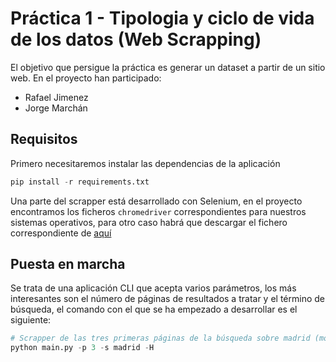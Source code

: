 # Práctica 1 - Tipologia y ciclo de vida de los datos (Web Scrapping)
El objetivo que persigue la práctica es generar un dataset a partir de un sitio web. En el proyecto han participado:
- Rafael Jimenez
- Jorge Marchán

## Requisitos
Primero necesitaremos instalar las dependencias de la aplicación
```python
pip install -r requirements.txt
```

Una parte del scrapper está desarrollado con Selenium, en el proyecto encontramos los ficheros `chromedriver` correspondientes para nuestros sistemas operativos, para otro caso habrá que descargar el fichero correspondiente de [aquí](https://chromedriver.chromium.org/downloads)

## Puesta en marcha
Se trata de una aplicación CLI que acepta varios parámetros, los más interesantes son el número de páginas de resultados a tratar y el término de búsqueda, el comando con el que se ha empezado a desarrollar es el siguiente:
```python
# Scrapper de las tres primeras páginas de la búsqueda sobre madrid (modo Headless)
python main.py -p 3 -s madrid -H
```
